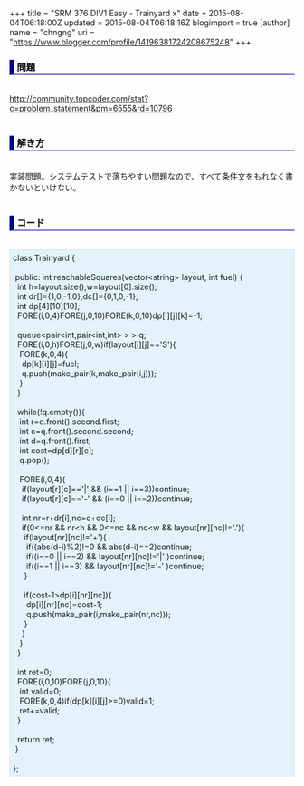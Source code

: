 +++
title = "SRM 376 DIV1 Easy - Trainyard x"
date = 2015-08-04T06:18:00Z
updated = 2015-08-04T06:18:16Z
blogimport = true 
[author]
	name = "chngng"
	uri = "https://www.blogger.com/profile/14196381724208675248"
+++

<div dir="ltr" style="text-align: left;" trbidi="on"><h3 style="border-bottom: 2px solid slateblue; border-left: 8px solid navy; color: black; padding: 0px 0px 1px 5px;">問題 <br /></h3><br /><a href="http://community.topcoder.com/stat?c=problem_statement&amp;pm=6555&amp;rd=10796" target="_blank">http://community.topcoder.com/stat?c=problem_statement&amp;pm=6555&amp;rd=10796</a><br /><br /><h3 style="border-bottom: 2px solid slateblue; border-left: 8px solid navy; color: black; padding: 0px 0px 1px 5px;">解き方 </h3><br />実装問題。システムテストで落ちやすい問題なので、すべて条件文をもれなく書かないといけない。<br /><br /><h3 style="border-bottom: 2px solid slateblue; border-left: 8px solid navy; color: black; padding: 0px 0px 1px 5px;">コード </h3><br /><div style="background-color: #e3f2fb; border: 1px dotted #CCCCCC; padding: 5px;">class Trainyard {<br /><br /><span class="Apple-tab-span" style="white-space: pre;"> </span>public: int reachableSquares(vector&lt;string&gt; layout, int fuel) {<br /><span class="Apple-tab-span" style="white-space: pre;">  </span>int h=layout.size(),w=layout[0].size();<br /><span class="Apple-tab-span" style="white-space: pre;">  </span>int dr[]={1,0,-1,0},dc[]={0,1,0,-1};<br /><span class="Apple-tab-span" style="white-space: pre;">  </span>int dp[4][10][10];<br /><span class="Apple-tab-span" style="white-space: pre;">  </span>FORE(i,0,4)FORE(j,0,10)FORE(k,0,10)dp[i][j][k]=-1;<br /><br /><span class="Apple-tab-span" style="white-space: pre;">  </span>queue&lt;pair&lt;int,pair&lt;int,int&gt; &gt; &gt; q;<br /><span class="Apple-tab-span" style="white-space: pre;">  </span>FORE(i,0,h)FORE(j,0,w)if(layout[i][j]=='S'){<br /><span class="Apple-tab-span" style="white-space: pre;">   </span>FORE(k,0,4){<br /><span class="Apple-tab-span" style="white-space: pre;">    </span>dp[k][i][j]=fuel;<br /><span class="Apple-tab-span" style="white-space: pre;">    </span>q.push(make_pair(k,make_pair(i,j)));<br /><span class="Apple-tab-span" style="white-space: pre;">   </span>}<br /><span class="Apple-tab-span" style="white-space: pre;">  </span>}<br /><br /><span class="Apple-tab-span" style="white-space: pre;">  </span>while(!q.empty()){<br /><span class="Apple-tab-span" style="white-space: pre;">   </span>int r=q.front().second.first;<br /><span class="Apple-tab-span" style="white-space: pre;">   </span>int c=q.front().second.second;<br /><span class="Apple-tab-span" style="white-space: pre;">   </span>int d=q.front().first;<br /><span class="Apple-tab-span" style="white-space: pre;">   </span>int cost=dp[d][r][c];<br /><span class="Apple-tab-span" style="white-space: pre;">   </span>q.pop();<br /><br /><span class="Apple-tab-span" style="white-space: pre;">   </span>FORE(i,0,4){<br /><span class="Apple-tab-span" style="white-space: pre;">    </span>if(layout[r][c]=='|' &amp;&amp; (i==1 || i==3))continue;<br /><span class="Apple-tab-span" style="white-space: pre;">    </span>if(layout[r][c]=='-' &amp;&amp; (i==0 || i==2))continue;<br /><br /><span class="Apple-tab-span" style="white-space: pre;">    </span>int nr=r+dr[i],nc=c+dc[i];<br /><span class="Apple-tab-span" style="white-space: pre;">    </span>if(0&lt;=nr &amp;&amp; nr&lt;h &amp;&amp; 0&lt;=nc &amp;&amp; nc&lt;w &amp;&amp; layout[nr][nc]!='.'){<br /><span class="Apple-tab-span" style="white-space: pre;">     </span>if(layout[nr][nc]!='+'){<br /><span class="Apple-tab-span" style="white-space: pre;">      </span>if((abs(d-i)%2)!=0 &amp;&amp; abs(d-i)==2)continue;<br /><span class="Apple-tab-span" style="white-space: pre;">      </span>if((i==0 || i==2) &amp;&amp; layout[nr][nc]!='|' )continue;<br /><span class="Apple-tab-span" style="white-space: pre;">      </span>if((i==1 || i==3) &amp;&amp; layout[nr][nc]!='-' )continue;<br /><span class="Apple-tab-span" style="white-space: pre;">     </span>}<br /><br /><span class="Apple-tab-span" style="white-space: pre;">     </span>if(cost-1&gt;dp[i][nr][nc]){<br /><span class="Apple-tab-span" style="white-space: pre;">      </span>dp[i][nr][nc]=cost-1;<br /><span class="Apple-tab-span" style="white-space: pre;">      </span>q.push(make_pair(i,make_pair(nr,nc)));<br /><span class="Apple-tab-span" style="white-space: pre;">     </span>}<br /><span class="Apple-tab-span" style="white-space: pre;">    </span>}<br /><span class="Apple-tab-span" style="white-space: pre;">   </span>}<br /><span class="Apple-tab-span" style="white-space: pre;">  </span>}<br /><br /><span class="Apple-tab-span" style="white-space: pre;">  </span>int ret=0;<br /><span class="Apple-tab-span" style="white-space: pre;">  </span>FORE(i,0,10)FORE(j,0,10){<br /><span class="Apple-tab-span" style="white-space: pre;">   </span>int valid=0;<br /><span class="Apple-tab-span" style="white-space: pre;">   </span>FORE(k,0,4)if(dp[k][i][j]&gt;=0)valid=1;<br /><span class="Apple-tab-span" style="white-space: pre;">   </span>ret+=valid;<br /><span class="Apple-tab-span" style="white-space: pre;">  </span>}<br /><br /><span class="Apple-tab-span" style="white-space: pre;">  </span>return ret;<br /><span class="Apple-tab-span" style="white-space: pre;"> </span>}<br /><br />};</div></div>
